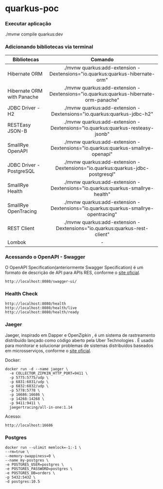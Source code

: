# quarkus-poc

### Executar aplicação
./mvnw compile quarkus:dev

### Adicionando bibliotecas via terminal

| Bibliotecas        | Comando           |
| ------------- |:-------------:|
|Hibernate ORM  |./mvnw quarkus:add-extension -Dextensions="io.quarkus:quarkus-hibernate-orm"|
|Hibernate ORM with Panache|./mvnw quarkus:add-extension -Dextensions="io.quarkus:quarkus-hibernate-orm-panache"|
|JDBC Driver - H2|./mvnw quarkus:add-extension -Dextensions="io.quarkus:quarkus-jdbc-h2"|
|RESTEasy JSON-B|./mvnw quarkus:add-extension -Dextensions="io.quarkus:quarkus-resteasy-jsonb"|
|SmallRye OpenAPI|./mvnw quarkus:add-extension -Dextensions="io.quarkus:quarkus-smallrye-openapi"|
|JDBC Driver - PostgreSQL|./mvnw quarkus:add-extension -Dextensions="io.quarkus:quarkus-jdbc-postgresql"|
|SmallRye Health|./mvnw quarkus:add-extension -Dextensions="io.quarkus:quarkus-smallrye-health"|
|SmallRye OpenTracing|./mvnw quarkus:add-extension -Dextensions="io.quarkus:quarkus-smallrye-opentracing"|
|REST Client|./mvnw quarkus:add-extension -Dextensions="io.quarkus:quarkus-rest-client"|
|Lombok|-|


### Acessando o OpenAPI - Swagger
O OpenAPI Specification(anteriormente Swagger Specification) é um formato de descrição de API para APIs RES, conforme o [site oficial](https://swagger.io/docs/specification/about/).

    http://localhost:8080/swagger-ui/

### Health Check

    http://localhost:8080/health 
    http://localhost:8080/health/live
    http://localhost:8080/health/ready


### Jaeger
Jaeger, inspirado em Dapper e OpenZipkin , é um sistema de rastreamento distribuído lançado como código aberto pela Uber Technologies . É usado para monitorar e solucionar problemas de sistemas distribuídos baseados em microsserviços, conforme o [site oficial](https://www.jaegertracing.io/docs/1.14/).

Docker:

    docker run -d --name jaeger \
      -e COLLECTOR_ZIPKIN_HTTP_PORT=9411 \
      -p 5775:5775/udp \
      -p 6831:6831/udp \
      -p 6832:6832/udp \
      -p 5778:5778 \
      -p 16686:16686 \
      -p 14268:14268 \
      -p 9411:9411 \
      jaegertracing/all-in-one:1.14

Acesso:

    http://localhost:16686
    

### Postgres

    docker run --ulimit memlock=-1:-1 \
	--rm=true \
	--memory-swappiness=0 \
	--name my-postgres \
	-e POSTGRES_USER=postgres \
	-e POSTGRES_PASSWORD=postgres \
	-e POSTGRES_DB=orders \
	-p 5432:5432 \
	-d postgres:10.5    
    
